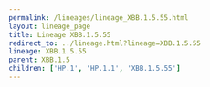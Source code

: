 ```yaml
---
permalink: /lineages/lineage_XBB.1.5.55.html
layout: lineage_page
title: Lineage XBB.1.5.55
redirect_to: ../lineage.html?lineage=XBB.1.5.55
lineage: XBB.1.5.55
parent: XBB.1.5
children: ['HP.1', 'HP.1.1', 'XBB.1.5.55']
---
```

